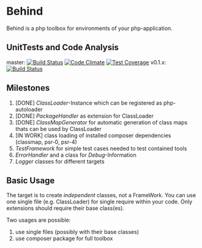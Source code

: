Behind
======

Behind is a php toolbox for environments of your php-application.

UnitTests and Code Analysis
---------------------------
master:
[![Build Status](https://travis-ci.org/glady/Behind.png?branch=master)](https://travis-ci.org/glady/Behind)
[![Code Climate](https://codeclimate.com/github/glady/Behind/badges/gpa.svg)](https://codeclimate.com/github/glady/Behind)
[![Test Coverage](https://codeclimate.com/github/glady/Behind/badges/coverage.svg)](https://codeclimate.com/github/glady/Behind)
v0.1.x:
[![Build Status](https://travis-ci.org/glady/Behind.png?branch=v0.1.x)](https://travis-ci.org/glady/Behind/tree/v0.1.x)

Milestones
----------

1. [DONE] *ClassLoader*-Instance which can be registered as php-autoloader
2. [DONE] *PackageHandler* as extension for ClassLoader
3. [DONE] *ClassMapGenerator* for automatic generation of class maps thats can be used by ClassLoader
4. [IN WORK] class loading of installed composer dependencies (classmap, psr-0, psr-4)
5. *TestFramework* for simple test cases needed to test contained tools
6. *ErrorHandler* and a class for *Debug*-Information
6. *Logger* classes for different targets

Basic Usage
-----------

The target is to create *independent* classes, not a FrameWork. You can use one single file (e.g. ClassLoader) for single require within your code. Only extensions should require their base class(es).

Two usages are possible:

1. use single files (possibly with their base classes)
2. use composer package for full toolbox
